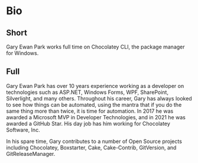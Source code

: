 # Bio

## Short

Gary Ewan Park works full time on Chocolatey CLI, the package manager for Windows.

## Full

Gary Ewan Park has over 10 years experience working as a developer on technologies such as ASP.NET, Windows Forms, WPF, SharePoint, Silverlight, and many others. Throughout his career, Gary has always looked to see how things can be automated, using the mantra that if you do the same thing more than twice, it is time for automation.  In 2017 he was awarded a Microsoft MVP in Developer Technologies, and in 2021 he was awarded a GitHub Star.  His day job has him working for Chocolatey Software, Inc.

In his spare time, Gary contributes to a number of Open Source projects including Chocolatey, Boxstarter, Cake, Cake-Contrib, GitVersion, and GitReleaseManager.
